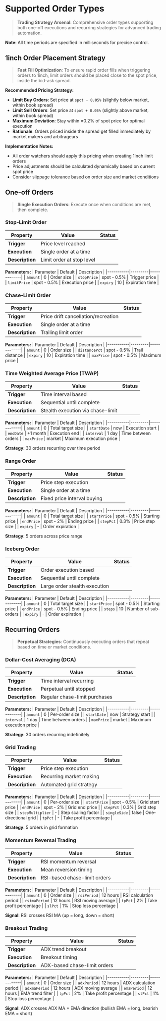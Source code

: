# Supported Order Types

> **Trading Strategy Arsenal**: Comprehensive order types supporting both one-off executions and recurring strategies for advanced trading automation.

 **Note**: All time periods are specified in milliseconds for precise control.

## 1inch Order Placement Strategy

> **Fast Fill Optimization**: To ensure rapid order fills when triggering orders to 1inch, limit orders should be placed close to the spot price, inside the bid-ask spread.

**Recommended Pricing Strategy:**
- **Limit Buy Orders**: Set price at `spot - 0.05%` (slightly below market, within book spread)
- **Limit Sell Orders**: Set price at `spot + 0.05%` (slightly above market, within book spread)
- **Maximum Deviation**: Stay within ±0.2% of spot price for optimal execution
- **Rationale**: Orders priced inside the spread get filled immediately by market makers and arbitrageurs

**Implementation Notes:**
- All order watchers should apply this pricing when creating 1inch limit orders
- Price adjustments should be calculated dynamically based on current spot price
- Consider slippage tolerance based on order size and market conditions

##  One-off Orders

> **Single Execution Orders**: Execute once when conditions are met, then complete.

###  Stop-Limit Order

| Property | Value | Status |
|----------|-------|---------|
| **Trigger** | Price level reached |  |
| **Execution** | Single order at a time |  |
| **Description** | Limit order at stop level |  |

**Parameters:**
| Parameter | Default | Description |
|-----------|---------|-------------|
| `amount` | 0 | Order size |
| `stopPrice` | spot - 0.5% | Trigger price |
| `limitPrice` | spot - 0.5% | Execution price |
| `expiry` | 10 | Expiration time |

###  Chase-Limit Order

| Property | Value | Status |
|----------|-------|---------|
| **Trigger** | Price drift cancellation/recreation |  |
| **Execution** | Single order at a time |  |
| **Description** | Trailing limit order |  |

**Parameters:**
| Parameter | Default | Description |
|-----------|---------|-------------|
| `amount` | 0 | Order size |
| `distancePct` | spot - 0.5% | Trail distance |
| `expiry` | 10 | Expiration time |
| `maxPrice` | spot - 0.5% | Maximum price |

###  Time Weighted Average Price (TWAP)

| Property | Value | Status |
|----------|-------|---------|
| **Trigger** | Time interval based |  |
| **Execution** | Sequential until complete |  |
| **Description** | Stealth execution via chase-limit |  |

**Parameters:**
| Parameter | Default | Description |
|-----------|---------|-------------|
| `amount` | 0 | Total target size |
| `startDate` | now | Execution start |
| `endDate` | +1 month | Execution end |
| `interval` | 1 day | Time between orders |
| `maxPrice` | market | Maximum execution price |

 **Strategy**: 30 orders recurring over time period

###  Range Order

| Property | Value | Status |
|----------|-------|---------|
| **Trigger** | Price step execution |  |
| **Execution** | Single order at a time |  |
| **Description** | Fixed price interval buying |  |

**Parameters:**
| Parameter | Default | Description |
|-----------|---------|-------------|
| `amount` | 0 | Total target size |
| `startPrice` | spot - 0.5% | Starting price |
| `endPrice` | spot - 2% | Ending price |
| `stepPct` | 0.3% | Price step size |
| `expiry` | - | Order expiration |

 **Strategy**: 5 orders across price range

###  Iceberg Order

| Property | Value | Status |
|----------|-------|---------|
| **Trigger** | Order execution based |  |
| **Execution** | Sequential until complete |  |
| **Description** | Large order stealth execution |  |

**Parameters:**
| Parameter | Default | Description |
|-----------|---------|-------------|
| `amount` | 0 | Total target size |
| `startPrice` | spot - 0.5% | Starting price |
| `endPrice` | spot - 0.5% | Ending price |
| `steps` | 10 | Number of sub-orders |
| `expiry` | - | Order expiration |

##  Recurring Orders

> **Perpetual Strategies**: Continuously executing orders that repeat based on time or market conditions.

###  Dollar-Cost Averaging (DCA)

| Property | Value | Status |
|----------|-------|---------|
| **Trigger** | Time interval recurring |  |
| **Execution** | Perpetual until stopped |  |
| **Description** | Regular chase-limit purchases |  |

**Parameters:**
| Parameter | Default | Description |
|-----------|---------|-------------|
| `amount` | 0 | Per-order size |
| `startDate` | now | Strategy start |
| `interval` | 1 day | Time between orders |
| `maxPrice` | market | Maximum execution price |

 **Strategy**: 30 orders recurring indefinitely

###  Grid Trading

| Property | Value | Status |
|----------|-------|---------|
| **Trigger** | Price step execution |  |
| **Execution** | Recurring market making |  |
| **Description** | Automated grid strategy |  |

**Parameters:**
| Parameter | Default | Description |
|-----------|---------|-------------|
| `amount` | 0 | Per-order size |
| `startPrice` | spot - 0.5% | Grid start price |
| `endPrice` | spot - 2% | Grid end price |
| `stepPct` | 0.3% | Grid step size |
| `stepMultiplier` | - | Step scaling factor |
| `singleSide` | false | One-directional grid |
| `tpPct` | - | Take profit percentage |

 **Strategy**: 5 orders in grid formation

###  Momentum Reversal Trading

| Property | Value | Status |
|----------|-------|---------|
| **Trigger** | RSI momentum reversal |  |
| **Execution** | Mean reversion timing |  |
| **Description** | RSI-based chase-limit orders |  |

**Parameters:**
| Parameter | Default | Description |
|-----------|---------|-------------|
| `amount` | 0 | Order size |
| `rsiPeriod` | 12 hours | RSI calculation period |
| `rsimaPeriod` | 12 hours | RSI moving average |
| `tpPct` | 2% | Take profit percentage |
| `slPct` | 1% | Stop loss percentage |

 **Signal**: RSI crosses RSI MA (up = long, down = short)

###  Breakout Trading

| Property | Value | Status |
|----------|-------|---------|
| **Trigger** | ADX trend breakout |  |
| **Execution** | Breakout timing |  |
| **Description** | ADX-based chase-limit orders |  |

**Parameters:**
| Parameter | Default | Description |
|-----------|---------|-------------|
| `amount` | 0 | Order size |
| `adxPeriod` | 12 hours | ADX calculation period |
| `adxmaPeriod` | 12 hours | ADX moving average |
| `emaPeriod` | 12 hours | EMA trend filter |
| `tpPct` | 2% | Take profit percentage |
| `slPct` | 1% | Stop loss percentage |

 **Signal**: ADX crosses ADX MA + EMA direction (bullish EMA = long, bearish EMA = short)
